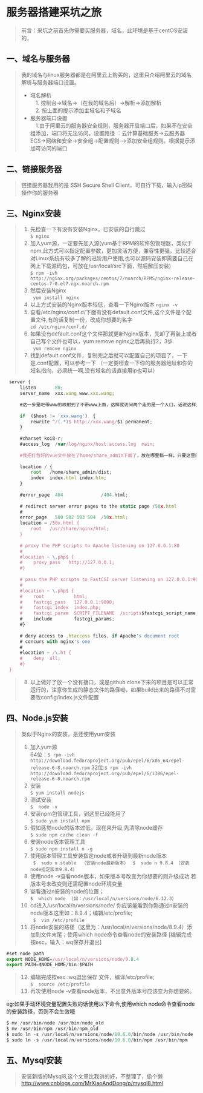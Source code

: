 # 服务器搭建采坑之旅
> 前言：采坑之前首先你需要买服务器，域名，此环境是基于centOS安装的。
## 一、域名与服务器
> 我的域名与linux服务器都是在阿里云上购买的，这里只介绍阿里云的域名解析与服务器端口设置。  
> - 域名解析  
>  &emsp;1. 控制台->域名->（在我的域名后）->解析->添加解析  
>  &emsp;2. 按上面的提示添加主域名和子域名
> - 服务器端口设置  
>  &emsp;1.由于阿里云的服务器安全规则，服务器开启端口后，如果不在安全组添加，端口将无法访问。设置路径 ：云计算基础服务->云服务器ECS->网络和安全->安全组->配置规则—>添加安全组规则。根据提示添加可访问的端口 

## 二、链接服务器
> 链接服务器我用的是 SSH Secure Shell Client，可自行下载，输入ip密码操作你的服务器
## 三、Nginx安装
> 1. 先检查一下有没有安装Nginx，已安装的自行跳过  
`$ nginx`
> 2. 加入yum源，一定要先加入源(yum基于RPM的软件包管理器，类似于npm,此方式可以指定配置参数，更加灵活方便，兼容性更强。比较适合对Linux系统有较多了解的进阶用户使用,也可以源码安装即需要自己在网上下载源码包，可放在/usr/local/src下面，然后解压安装)  
`$ rpm -ivh http://nginx.org/packages/centos/7/noarch/RPMS/nginx-release-centos-7-0.el7.ngx.noarch.rpm`
> 3. 然后安装Nginx  
` yum install nginx`
> 4. 以上方式安装的Nginx版本较低，查看一下Nginx版本
`nginx -v`
> 5. 查看/etc/nginx/conf.d/下面有没有default.conf文件,这个文件是个配置文件,有的话复制一份，改成你想要的名字  
`cd /etc/nginx/conf.d/`
> 6. 如果没有default.conf这个文件那就更新Nginx版本，先卸了再装上或者自己写个文件也可以，yum remove nginx之后再执行2，3步  
` yum remove nginx`
> 7. 找到default.conf文件，复制完之后就可以配置自己的项目了，一下是.conf配置，可以参考一下 （一定要检查一下你的服务器地址和你的域名指向，必须统一啊,没有域名的话直接用ip也可以）
 ```javascript
  server {
      listen       80;
      server_name  xxx.wang www.xxx.wang;
  
      #这一步是吧带www的映射到了不带www上面，这样就访问两个走的是一个入口，话说这样对seo比较好
  
      if  ($host != 'xxx.wang')  {
          rewrite ^/(.*)$ http://xxx.wang/$1 permanent;
      } 
  
      #charset koi8-r;
      #access_log  /var/log/nginx/host.access.log  main;
  
      #我把打包好的vue文件放在了home/share_admin下面了，放在哪里都一样，只要这里的指向正确就好
  
      location / {
          root   /home/share_admin/dist;    
          index  index.html index.htm;
      }
  
      #error_page  404              /404.html;
  
      # redirect server error pages to the static page /50x.html
      #
      error_page   500 502 503 504  /50x.html;
      location = /50x.html {
          root   /usr/share/nginx/html;
      }
  
      # proxy the PHP scripts to Apache listening on 127.0.0.1:80
      #
      #location ~ \.php$ {
      #    proxy_pass   http://127.0.0.1;
      #}
  
      # pass the PHP scripts to FastCGI server listening on 127.0.0.1:9000
      #
      #location ~ \.php$ {
      #    root           html;
      #    fastcgi_pass   127.0.0.1:9000;
      #    fastcgi_index  index.php;
      #    fastcgi_param  SCRIPT_FILENAME  /scripts$fastcgi_script_name;
      #    include        fastcgi_params;
      #}
  
      # deny access to .htaccess files, if Apache's document root
      # concurs with nginx's one
      #
      #location ~ /\.ht {
      #    deny  all;
      #}
  }
```
> 8. 以上做好了放一个没有接口，或是github  clone下来的项目是可以正常运行的，注意你生成的静态文件的路径呦，如果build出来的路径不对需要改config/index.js文件配置


## 四、Node.js安装
>  类似于Nginx的安装，是还使用yum安装  
> 1. 加入yum源  
> 64位：`$ rpm -ivh http://download.fedoraproject.org/pub/epel/6/x86_64/epel-release-6-8.noarch.rpm`
> 32位:`$ rpm -ivh http://download.fedoraproject.org/pub/epel/6/i386/epel-release-6-8.noarch.rpm`
> 2. 安装  
> `$ yum install nodejs`
> 3. 测试安装  
> `$  node -v`
> 4. 安装npm包管理工具，到这里已经能用了  
> `$ sudo yum install npm`
> 5. 假如感觉node的版本过低，现在来升级,先清除node缓存  
> `$ sudo npm cache clean -f `
> 6. 安装node版本管理工具  
> `$ sudo npm install n -g`
> 7. 使用版本管理工具安装指定node或者升级到最新node版本  
> ` $  sudo n stable  （安装node最新版本）`
> ` $  sudo n 9.8.4 （安装node指定版本9.8.4）`
> 8. 使用node -v查看node版本，如果版本号改变为你想要的则升级成功  若版本号未改变则还需配置node环境变量  
> 9. 查看通过n安装的node的位置；  
`$  which node  (如：/usr/local/n/versions/node/6.12.3）`
> 10. cd进入/usr/local/n/versions/node/ 你应该能看到你刚通过n安装的node版本这里如：8.9.4；编辑/etc/profile;  
` $  vim /etc/profile`
> 11. 将node安装的路径（这里为：/usr/local/n/versions/node/8.9.4）添加到文件末尾；使用which node命令查看node的安装路径  [编辑完成按esc，输入：wq保存并退出]
```javascript
#set node path
export NODE_HOME=/usr/local/n/versions/node/9.8.4
export PATH=$NODE_HOME/bin:$PATH
```
> 12. 编辑完成按esc :wq退出保存 文件，编译/etc/profile;  
`$  source /etc/profile`
> 13. 再次使用node -v查看node版本，不出意外版本号应该变为你想要的。

eg:如果手动环境变量配置失败的话使用以下命令,使用which node命令查看node的安装路径，否则不会生效哦
```javascript
$ mv /usr/bin/node /usr/bin/node_old
$ mv /usr/bin/npm /usr/bin/npm_old
$ sudo ln -s /usr/local/n/versions/node/10.6.0/bin/node /usr/bin/node
$ sudo ln -s /usr/local/n/versions/node/10.6.0/bin/npm /usr/bin/npm
```

## 五、Mysql安装
> 安装新版的Mysql8,这个文章比我讲的好，不整理了，偷个懒  
> http://www.cnblogs.com/MrXiaoAndDong/p/mysql8.html
